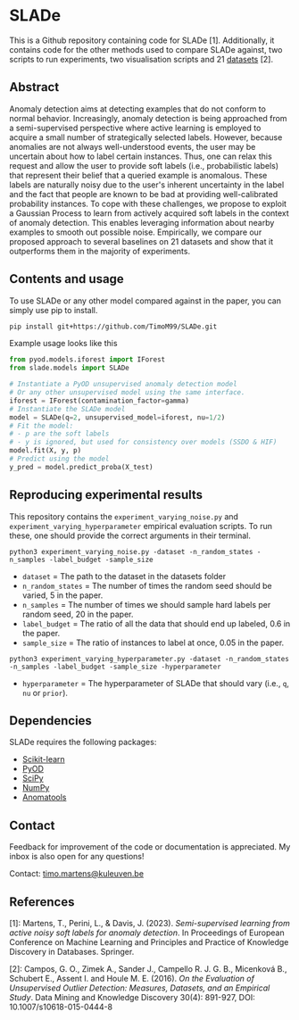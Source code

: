 # SLADe
This is a Github repository containing code for SLADe [1]. Additionally, it contains code for the other methods used to compare SLADe against, two scripts to run experiments, two visualisation scripts and 21 [datasets](https://www.dbs.ifi.lmu.de/research/outlier-evaluation/DAMI/) [2].

## Abstract
Anomaly detection aims at detecting examples that do not conform to normal behavior. Increasingly, anomaly detection is being approached from a semi-supervised perspective where active learning is employed to acquire a small number of strategically selected labels. However, because anomalies are not always well-understood events, the user may be uncertain about how to label certain instances. Thus, one can relax this request and allow the user to provide soft labels (i.e., probabilistic labels) that represent their belief that a queried example is anomalous. These labels are naturally noisy due to the user's inherent uncertainty in the label and the fact that people are known to be bad at providing well-calibrated probability instances. To cope with these challenges, we propose to exploit a Gaussian Process to learn from actively acquired soft labels in the context of anomaly detection. This enables leveraging information about nearby examples to smooth out possible noise. Empirically, we compare our proposed approach to several baselines on 21 datasets and show that it outperforms them in the majority of experiments. 

## Contents and usage
To use SLADe or any other model compared against in the paper, you can simply use pip to install.
```bash
pip install git+https://github.com/TimoM99/SLADe.git
```

Example usage looks like this
```python
from pyod.models.iforest import IForest
from slade.models import SLADe

# Instantiate a PyOD unsupervised anomaly detection model
# Or any other unsupervised model using the same interface.
iforest = IForest(contamination_factor=gamma)
# Instantiate the SLADe model
model = SLADe(q=2, unsupervised_model=iforest, nu=1/2)
# Fit the model: 
# - p are the soft labels
# - y is ignored, but used for consistency over models (SSDO & HIF)
model.fit(X, y, p)
# Predict using the model
y_pred = model.predict_proba(X_test)
```

## Reproducing experimental results
This repository contains the ``experiment_varying_noise.py`` and ``experiment_varying_hyperparameter`` empirical evaluation scripts.
To run these, one should provide the correct arguments in their terminal.
```console
python3 experiment_varying_noise.py -dataset -n_random_states -n_samples -label_budget -sample_size
```
- `dataset` = The path to the dataset in the datasets folder
- `n_random_states` = The number of times the random seed should be varied, 5 in the paper.
- `n_samples` = The number of times we should sample hard labels per random seed, 20 in the paper.
- `label_budget` = The ratio of all the data that should end up labeled, 0.6 in the paper.
- `sample_size` = The ratio of instances to label at once, 0.05 in the paper.
```console
python3 experiment_varying_hyperparameter.py -dataset -n_random_states -n_samples -label_budget -sample_size -hyperparameter
```
- `hyperparameter` = The hyperparameter of SLADe that should vary (i.e., `q`, `nu` or `prior`).

## Dependencies
SLADe requires the following packages:
- [Scikit-learn](https://scikit-learn.org/stable/)
- [PyOD](https://pyod.readthedocs.io/en/latest/index.html)
- [SciPy](https://scipy.org/)
- [NumPy](https://numpy.org/doc/stable/index.html)
- [Anomatools](https://github.com/Vincent-Vercruyssen/anomatools)

## Contact
Feedback for improvement of the code or documentation is appreciated. My inbox is also open for any questions!

Contact: timo.martens@kuleuven.be


## References
[1]: Martens, T., Perini, L., & Davis, J. (2023). *Semi-supervised learning from active noisy soft labels for anomaly detection*. In Proceedings of European Conference on Machine Learning and Principles and Practice of Knowledge Discovery in Databases. Springer.

[2]: Campos, G. O., Zimek A., Sander J., Campello R. J. G. B., Micenková B., Schubert E., Assent I. and Houle M. E.  (2016). *On the Evaluation of Unsupervised Outlier Detection: Measures, Datasets, and an Empirical Study*. Data Mining and Knowledge Discovery 30(4): 891-927, DOI: 10.1007/s10618-015-0444-8
